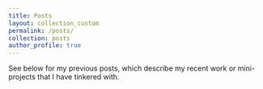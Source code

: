 ```yaml
---
title: Posts
layout: collection_custom
permalink: /posts/
collection: posts
author_profile: true
---
```


See below for my previous posts, which describe my recent work or mini-projects that I have tinkered with.

